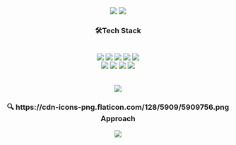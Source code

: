 <div align="center">
  <img src="https://capsule-render.vercel.app/api?type=venom&height=500&color=gradient&text=Jeong%20Hae%20Bin&fontColor=black&fontAlign=50"> 
  <img src="https://hits.seeyoufarm.com/api/count/incr/badge.svg?url=https%3A%2F%2Fgithub.com%2Fjeonghaebin&count_bg=%23779FB2&title_bg=%23555555&icon=&icon_color=%23E7E7E7&title=hits&edge_flat=false">
</div>

<h3 align="center">
  🛠️Tech Stack
   <br></br> 
  </h3>
  <div align="center">
  <img src="https://img.shields.io/badge/html5-E34F26?style=for-the-badge&logo=html5&logoColor=white"> 
  <img src="https://img.shields.io/badge/css-1572B6?style=for-the-badge&logo=css3&logoColor=white"> 
  <img src="https://img.shields.io/badge/javascript-F7DF1E?style=for-the-badge&logo=javascript&logoColor=black">
  <img src="https://img.shields.io/badge/react-61DAFB?style=for-the-badge&logo=react&logoColor=black"> 
  <img src="https://img.shields.io/badge/python-3776AB?style=for-the-badge&logo=python&logoColor=white"> 
  </div>
  <div align="center">
  <img src="https://img.shields.io/badge/github-181717?style=for-the-badge&logo=github&logoColor=white">
  <img src="https://img.shields.io/badge/git-F05032?style=for-the-badge&logo=git&logoColor=white">
  <img src="https://img.shields.io/badge/fontawesome-339AF0?style=for-the-badge&logo=fontawesome&logoColor=white">
  <img src="https://img.shields.io/badge/java-007396?style=for-the-badge&logo=java&logoColor=white"> 
 </div>
  <br></br>

<div align="center">
  <img src="https://github-readme-stats.vercel.app/api?username=JeongHaeBin&show_icons=true&theme=radical"> 
</div>

<h3 align="center">
🔍 https://cdn-icons-png.flaticon.com/128/5909/5909756.png Approach
</h3>
<div align="center">
  <a href=goqnld77@gmail.com></a><img src="https://img.shields.io/badge/gmail-181717?style=for-the-badge&logo=gmail&logoColor=red">
</div>




















  



